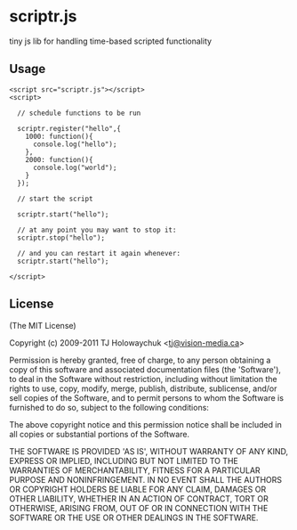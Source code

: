 # scriptr.js

  tiny js lib for handling time-based scripted functionality

## Usage

    <script src="scriptr.js"></script>
    <script>

      // schedule functions to be run

      scriptr.register("hello",{
        1000: function(){
          console.log("hello");
        },
        2000: function(){
          console.log("world");
        }
      });

      // start the script

      scriptr.start("hello");

      // at any point you may want to stop it:
      scriptr.stop("hello");

      // and you can restart it again whenever:
      scriptr.start("hello");

    </script>

## License

  (The MIT License)

  Copyright (c) 2009-2011 TJ Holowaychuk &lt;tj@vision-media.ca&gt;

  Permission is hereby granted, free of charge, to any person obtaining
  a copy of this software and associated documentation files (the
  'Software'), to deal in the Software without restriction, including
  without limitation the rights to use, copy, modify, merge, publish,
  distribute, sublicense, and/or sell copies of the Software, and to
  permit persons to whom the Software is furnished to do so, subject to
  the following conditions:

  The above copyright notice and this permission notice shall be
  included in all copies or substantial portions of the Software.

  THE SOFTWARE IS PROVIDED 'AS IS', WITHOUT WARRANTY OF ANY KIND,
  EXPRESS OR IMPLIED, INCLUDING BUT NOT LIMITED TO THE WARRANTIES OF
  MERCHANTABILITY, FITNESS FOR A PARTICULAR PURPOSE AND NONINFRINGEMENT.
  IN NO EVENT SHALL THE AUTHORS OR COPYRIGHT HOLDERS BE LIABLE FOR ANY
  CLAIM, DAMAGES OR OTHER LIABILITY, WHETHER IN AN ACTION OF CONTRACT,
  TORT OR OTHERWISE, ARISING FROM, OUT OF OR IN CONNECTION WITH THE
  SOFTWARE OR THE USE OR OTHER DEALINGS IN THE SOFTWARE.

